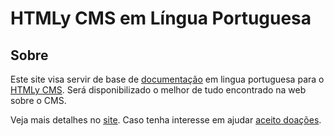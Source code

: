 # HTMLy CMS em Língua Portuguesa

## Sobre
Este site visa servir de base de [documentação](https://docs.htmly.com/) em lingua portuguesa para o [HTMLy CMS](https://www.htmly.com/).
Será disponibilizado o melhor de tudo encontrado na web sobre o CMS.

Veja mais detalhes no [site](https://fabianosantosnet.github.io/HTMLyCMS/). Caso tenha interesse em ajudar [aceito doações](https://git.fabianosantos.net/doar).


